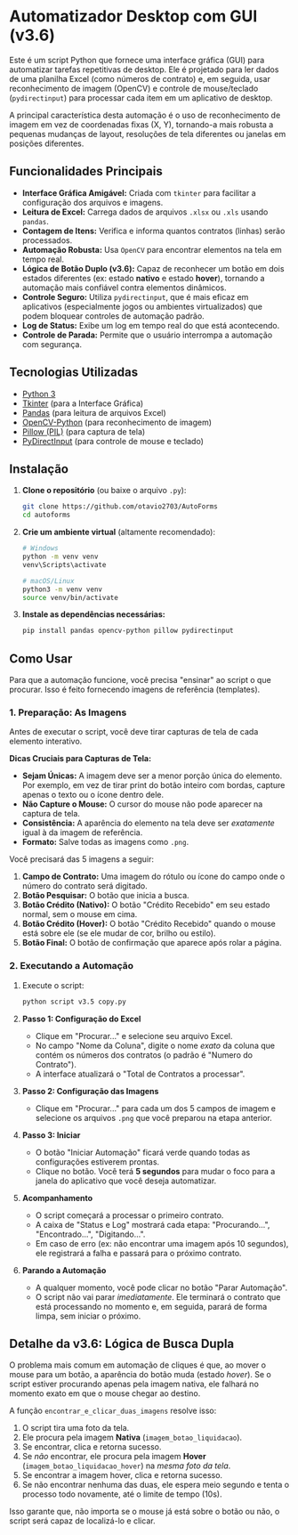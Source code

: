 # Automatizador Desktop com GUI (v3.6)

Este é um script Python que fornece uma interface gráfica (GUI) para automatizar tarefas repetitivas de desktop. Ele é projetado para ler dados de uma planilha Excel (como números de contrato) e, em seguida, usar reconhecimento de imagem (OpenCV) e controle de mouse/teclado (`pydirectinput`) para processar cada item em um aplicativo de desktop.

A principal característica desta automação é o uso de reconhecimento de imagem em vez de coordenadas fixas (X, Y), tornando-a mais robusta a pequenas mudanças de layout, resoluções de tela diferentes ou janelas em posições diferentes.


## Funcionalidades Principais

* **Interface Gráfica Amigável:** Criada com `tkinter` para facilitar a configuração dos arquivos e imagens.
* **Leitura de Excel:** Carrega dados de arquivos `.xlsx` ou `.xls` usando `pandas`.
* **Contagem de Itens:** Verifica e informa quantos contratos (linhas) serão processados.
* **Automação Robusta:** Usa `OpenCV` para encontrar elementos na tela em tempo real.
* **Lógica de Botão Duplo (v3.6):** Capaz de reconhecer um botão em dois estados diferentes (ex: estado **nativo** e estado **hover**), tornando a automação mais confiável contra elementos dinâmicos.
* **Controle Seguro:** Utiliza `pydirectinput`, que é mais eficaz em aplicativos (especialmente jogos ou ambientes virtualizados) que podem bloquear controles de automação padrão.
* **Log de Status:** Exibe um log em tempo real do que está acontecendo.
* **Controle de Parada:** Permite que o usuário interrompa a automação com segurança.

## Tecnologias Utilizadas

* [Python 3](https://www.python.org/)
* [Tkinter](https://docs.python.org/3/library/tkinter.html) (para a Interface Gráfica)
* [Pandas](https://pandas.pydata.org/) (para leitura de arquivos Excel)
* [OpenCV-Python](https://pypi.org/project/opencv-python/) (para reconhecimento de imagem)
* [Pillow (PIL)](https://pypi.org/project/Pillow/) (para captura de tela)
* [PyDirectInput](https://pypi.org/project/PyDirectInput/) (para controle de mouse e teclado)

## Instalação

1.  **Clone o repositório** (ou baixe o arquivo `.py`):
    ```bash
    git clone https://github.com/otavio2703/AutoForms
    cd autoforms
    ```

2.  **Crie um ambiente virtual** (altamente recomendado):
    ```bash
    # Windows
    python -m venv venv
    venv\Scripts\activate

    # macOS/Linux
    python3 -m venv venv
    source venv/bin/activate
    ```

3.  **Instale as dependências necessárias:**
    ```bash
    pip install pandas opencv-python pillow pydirectinput
    ```

## Como Usar

Para que a automação funcione, você precisa "ensinar" ao script o que procurar. Isso é feito fornecendo imagens de referência (templates).

### 1. Preparação: As Imagens

Antes de executar o script, você deve tirar capturas de tela de cada elemento interativo.

**Dicas Cruciais para Capturas de Tela:**

* **Sejam Únicas:** A imagem deve ser a menor porção única do elemento. Por exemplo, em vez de tirar print do botão inteiro com bordas, capture apenas o texto ou o ícone dentro dele.
* **Não Capture o Mouse:** O cursor do mouse não pode aparecer na captura de tela.
* **Consistência:** A aparência do elemento na tela deve ser *exatamente* igual à da imagem de referência.
* **Formato:** Salve todas as imagens como `.png`.

Você precisará das 5 imagens a seguir:
1.  **Campo de Contrato:** Uma imagem do rótulo ou ícone do campo onde o número do contrato será digitado.
2.  **Botão Pesquisar:** O botão que inicia a busca.
3.  **Botão Crédito (Nativo):** O botão "Crédito Recebido" em seu estado normal, sem o mouse em cima.
4.  **Botão Crédito (Hover):** O botão "Crédito Recebido" quando o mouse está sobre ele (se ele mudar de cor, brilho ou estilo).
5.  **Botão Final:** O botão de confirmação que aparece após rolar a página.

### 2. Executando a Automação

1.  Execute o script:
    ```bash
    python script v3.5 copy.py
    ```
2.  **Passo 1: Configuração do Excel**
    * Clique em "Procurar..." e selecione seu arquivo Excel.
    * No campo "Nome da Coluna", digite o nome *exato* da coluna que contém os números dos contratos (o padrão é "Numero do Contrato").
    * A interface atualizará o "Total de Contratos a processar".

3.  **Passo 2: Configuração das Imagens**
    * Clique em "Procurar..." para cada um dos 5 campos de imagem e selecione os arquivos `.png` que você preparou na etapa anterior.

4.  **Passo 3: Iniciar**
    * O botão "Iniciar Automação" ficará verde quando todas as configurações estiverem prontas.
    * Clique no botão. Você terá **5 segundos** para mudar o foco para a janela do aplicativo que você deseja automatizar.

5.  **Acompanhamento**
    * O script começará a processar o primeiro contrato.
    * A caixa de "Status e Log" mostrará cada etapa: "Procurando...", "Encontrado...", "Digitando...".
    * Em caso de erro (ex: não encontrar uma imagem após 10 segundos), ele registrará a falha e passará para o próximo contrato.

6.  **Parando a Automação**
    * A qualquer momento, você pode clicar no botão "Parar Automação".
    * O script não vai parar *imediatamente*. Ele terminará o contrato que está processando no momento e, em seguida, parará de forma limpa, sem iniciar o próximo.

## Detalhe da v3.6: Lógica de Busca Dupla

O problema mais comum em automação de cliques é que, ao mover o mouse para um botão, a aparência do botão muda (estado *hover*). Se o script estiver procurando apenas pela imagem nativa, ele falhará no momento exato em que o mouse chegar ao destino.

A função `encontrar_e_clicar_duas_imagens` resolve isso:

1.  O script tira uma foto da tela.
2.  Ele procura pela imagem **Nativa** (`imagem_botao_liquidacao`).
3.  Se encontrar, clica e retorna sucesso.
4.  Se *não* encontrar, ele procura pela imagem **Hover** (`imagem_botao_liquidacao_hover`) na *mesma foto da tela*.
5.  Se encontrar a imagem hover, clica e retorna sucesso.
6.  Se não encontrar nenhuma das duas, ele espera meio segundo e tenta o processo todo novamente, até o limite de tempo (10s).

Isso garante que, não importa se o mouse já está sobre o botão ou não, o script será capaz de localizá-lo e clicar.
